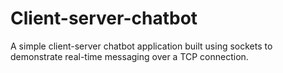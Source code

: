 # Client-server-chatbot
A simple client-server chatbot application built using sockets to demonstrate real-time messaging over a TCP connection.
